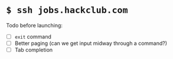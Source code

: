 # `$ ssh jobs.hackclub.com`

Todo before launching:

- [ ] `exit` command
- [ ] Better paging (can we get input midway through a command?)
- [ ] Tab completion
